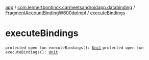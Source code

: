 [app](../../index.md) / [com.lennertbontinck.carmeetsandroidapp.databinding](../index.md) / [FragmentAccountBindingW600dpImpl](index.md) / [executeBindings](./execute-bindings.md)

# executeBindings

`protected open fun executeBindings(): `[`Unit`](https://kotlinlang.org/api/latest/jvm/stdlib/kotlin/-unit/index.html)
`protected open fun executeBindings(): `[`Unit`](https://kotlinlang.org/api/latest/jvm/stdlib/kotlin/-unit/index.html)